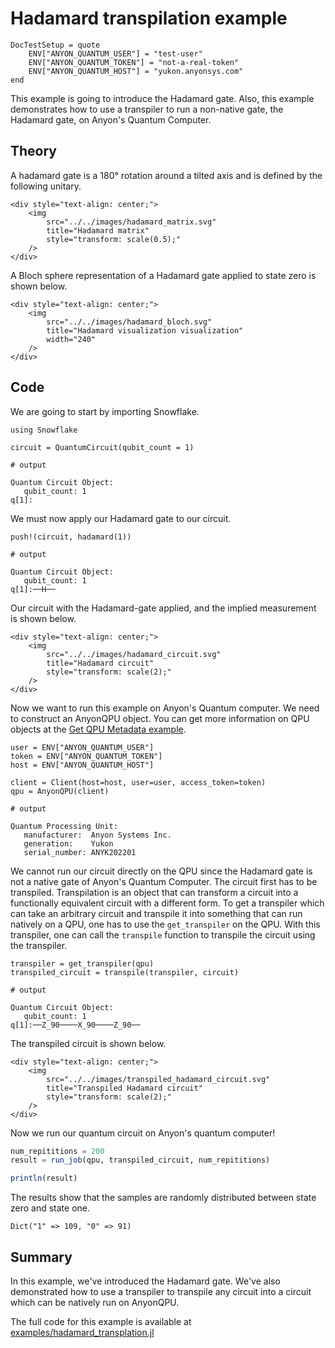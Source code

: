 # Hadamard transpilation example

```@meta
DocTestSetup = quote
    ENV["ANYON_QUANTUM_USER"] = "test-user"
    ENV["ANYON_QUANTUM_TOKEN"] = "not-a-real-token"
    ENV["ANYON_QUANTUM_HOST"] = "yukon.anyonsys.com"
end
```

This example is going to introduce the Hadamard gate. Also, this example demonstrates how to use a transpiler to run a non-native gate, the Hadamard gate, on Anyon's Quantum Computer.

## Theory

A hadamard gate is a 180° rotation around a tilted axis and is defined by the following unitary.

```@raw html
<div style="text-align: center;">
	<img
		src="../../images/hadamard_matrix.svg"
		title="Hadamard matrix"
        style="transform: scale(0.5);"
	/>
</div>
```

A Bloch sphere representation of a Hadamard gate applied to state zero is shown below.

```@raw html
<div style="text-align: center;">
	<img
		src="../../images/hadamard_bloch.svg"
		title="Hadamard visualization visualization"
		width="240"
	/>
</div>
```


## Code

We are going to start by importing Snowflake.

```jldoctest transpiled_hadamard_example; output = false
using Snowflake

circuit = QuantumCircuit(qubit_count = 1)

# output

Quantum Circuit Object:
   qubit_count: 1
q[1]:
```

We must now apply our Hadamard gate to our circuit.

```jldoctest transpiled_hadamard_example; output = false
push!(circuit, hadamard(1))

# output

Quantum Circuit Object:
   qubit_count: 1
q[1]:──H──
```

Our circuit with the Hadamard-gate applied, and the implied measurement is shown below.


```@raw html
<div style="text-align: center;">
	<img
		src="../../images/hadamard_circuit.svg"
		title="Hadamard circuit"
        style="transform: scale(2);"
	/>
</div>
```

Now we want to run this example on Anyon's Quantum computer. We need to construct an AnyonQPU object. You can get more information on QPU objects at the [Get QPU Metadata example](./get_qpu_metadata.md).

```jldoctest transpiled_hadamard_example; output = false
user = ENV["ANYON_QUANTUM_USER"]
token = ENV["ANYON_QUANTUM_TOKEN"]
host = ENV["ANYON_QUANTUM_HOST"]

client = Client(host=host, user=user, access_token=token)
qpu = AnyonQPU(client)

# output

Quantum Processing Unit:
   manufacturer:  Anyon Systems Inc.
   generation:    Yukon
   serial_number: ANYK202201
```

We cannot run our circuit directly on the QPU since the Hadamard gate is not a native gate of Anyon's Quantum Computer. The circuit first has to be transpiled. Transpilation is an object that can transform a circuit into a functionally equivalent circuit with a different form. To get a transpiler which can take an arbitrary circuit and transpile it into something that can run natively on a QPU, one has to use the `get_transpiler` on the QPU. With this transpiler, one can call the `transpile` function to transpile the circuit using the transpiler.

```jldoctest transpiled_hadamard_example; output = false
transpiler = get_transpiler(qpu)
transpiled_circuit = transpile(transpiler, circuit)

# output

Quantum Circuit Object:
   qubit_count: 1 
q[1]:──Z_90────X_90────Z_90──
```

The transpiled circuit is shown below.

```@raw html
<div style="text-align: center;">
	<img
		src="../../images/transpiled_hadamard_circuit.svg"
		title="Transpiled Hadamard circuit"
        style="transform: scale(2);"
	/>
</div>
```

Now we run our quantum circuit on Anyon's quantum computer!

```julia
num_repititions = 200
result = run_job(qpu, transpiled_circuit, num_repititions)

println(result)
```

The results show that the samples are randomly distributed between state zero and state one.

```text
Dict("1" => 109, "0" => 91)
```

## Summary

In this example, we've introduced the Hadamard gate. We've also demonstrated how to use a transpiler to transpile any circuit into a circuit which can be natively run on AnyonQPU.

The full code for this example is available at [examples/hadamard\_transplation.jl](https://github.com/anyonlabs/Snowflake.jl/blob/main/examples/hadamard.jl)

